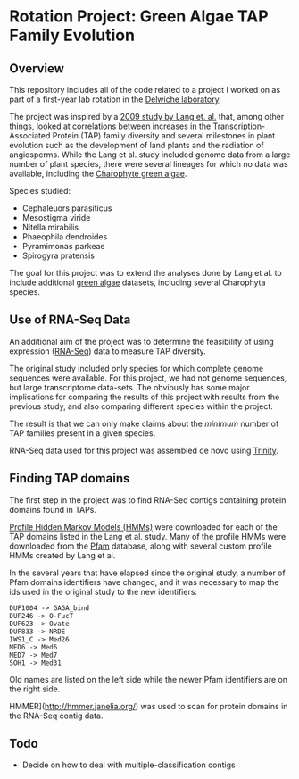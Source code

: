 Rotation Project: Green Algae TAP Family Evolution
==================================================

Overview
--------
This repository includes all of the code related to a project I worked on as 
part of a first-year lab rotation in the [Delwiche laboratory](http://www.life.umd.edu/labs/delwiche/home.html).

The project was inspired by a [2009 study by Lang et. al.](http://www.ncbi.nlm.nih.gov/pubmed/20644220)
that, among other things,  looked at correlations between increases in the 
Transcription-Associated Protein (TAP) family diversity and several milestones 
in plant evolution such as the development of land plants and the radiation 
of angiosperms. While the Lang et al. study included genome data from a large 
number  of plant species, there were several lineages for which no data was 
available, including the [Charophyte green algae](http://en.wikipedia.org/wiki/Charophyta).

Species studied:

* Cephaleuors parasiticus 
* Mesostigma viride
* Nitella mirabilis
* Phaeophila dendroides
* Pyramimonas parkeae
* Spirogyra pratensis

The goal for this project was to extend the analyses done by Lang et al.
to include additional [green algae](http://en.wikipedia.org/wiki/Green_algae) 
datasets, including several Charophyta species.

Use of RNA-Seq Data
-------------------
An additional aim of the project was to determine the feasibility of using
expression ([RNA-Seq](http://en.wikipedia.org/wiki/RNA-Seq)) data to measure
TAP diversity.

The original study included only species for which complete genome sequences
were available. For this project, we had not genome sequences, but large 
transcriptome data-sets. The obviously has some major implications for comparing
the results of this project with results from the previous study, and also
comparing different species within the project.

The result is that we can only make claims about the *minimum* number of TAP 
families present in a given species.

RNA-Seq data used for this project was assembled de novo using [Trinity](http://trinityrnaseq.sourceforge.net/).

Finding TAP domains
-------------------
The first step in the project was to find RNA-Seq contigs containing protein 
domains found in TAPs.

[Profile Hidden Markov Models (HMMs)](http://www.ncbi.nlm.nih.gov/pubmed/9918945)
were  downloaded for each of the TAP domains listed in the Lang et al. study.
Many of the profile HMMs were downloaded from the [Pfam](http://pfam.sanger.ac.uk/)
database, along with several custom profile HMMs created by Lang et al.

In the several years that have elapsed since the original study, a number of
Pfam domains identifiers have changed, and it was necessary to map the ids
used in the original study to the new identifiers:

    DUF1004 -> GAGA_bind
    DUF246 -> O-FucT
    DUF623 -> Ovate
    DUF833 -> NRDE
    IWS1_C -> Med26
    MED6 -> Med6
    MED7 -> Med7
    SOH1 -> Med31
    
Old names are listed on the left side while the newer Pfam identifiers are on
the right side.

HMMER](http://hmmer.janelia.org/) was used to scan for protein domains in the
RNA-Seq contig data.

Todo
----
* Decide on how to deal with multiple-classification contigs
